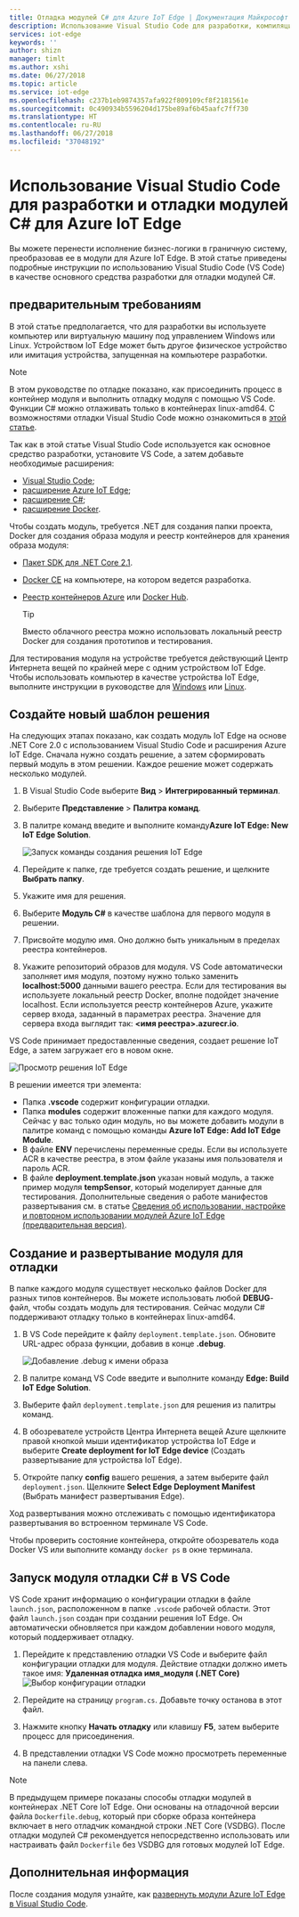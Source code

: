 ```yaml
---
title: Отладка модулей C# для Azure IoT Edge | Документация Майкрософт
description: Использование Visual Studio Code для разработки, компиляции и отладки модулей C# для Azure IoT Edge
services: iot-edge
keywords: ''
author: shizn
manager: timlt
ms.author: xshi
ms.date: 06/27/2018
ms.topic: article
ms.service: iot-edge
ms.openlocfilehash: c237b1eb9874357afa922f809109cf8f2181561e
ms.sourcegitcommit: 0c490934b5596204d175be89af6b45aafc7ff730
ms.translationtype: HT
ms.contentlocale: ru-RU
ms.lasthandoff: 06/27/2018
ms.locfileid: "37048192"
---
```

# <a name="use-visual-studio-code-to-develop-and-debug-c-modules-for-azure-iot-edge"></a>Использование Visual Studio Code для разработки и отладки модулей C# для Azure IoT Edge

Вы можете перенести исполнение бизнес-логики в граничную систему, преобразовав ее в модули для Azure IoT Edge. В этой статье приведены подробные инструкции по использованию Visual Studio Code (VS Code) в качестве основного средства разработки для отладки модулей C#.

## <a name="prerequisites"></a>предварительным требованиям
В этой статье предполагается, что для разработки вы используете компьютер или виртуальную машину под управлением Windows или Linux. Устройством IoT Edge может быть другое физическое устройство или имитация устройства, запущенная на компьютере разработки.

> [!NOTE]
> В этом руководстве по отладке показано, как присоединить процесс в контейнер модуля и выполнить отладку модуля с помощью VS Code. Функции C# можно отлаживать только в контейнерах linux-amd64. С возможностями отладки Visual Studio Code можно ознакомиться в [этой статье](https://code.visualstudio.com/Docs/editor/debugging). 

Так как в этой статье Visual Studio Code используется как основное средство разработки, установите VS Code, а затем добавьте необходимые расширения:
* [Visual Studio Code](https://code.visualstudio.com/); 
* [расширение Azure IoT Edge](https://marketplace.visualstudio.com/items?itemName=vsciot-vscode.azure-iot-edge); 
* [расширение C#](https://marketplace.visualstudio.com/items?itemName=ms-vscode.csharp); 
* [расширение Docker](https://marketplace.visualstudio.com/items?itemName=PeterJausovec.vscode-docker).

Чтобы создать модуль, требуется .NET для создания папки проекта, Docker для создания образа модуля и реестр контейнеров для хранения образа модуля:
* [Пакет SDK для .NET Core 2.1](https://www.microsoft.com/net/download).
* [Docker CE](https://docs.docker.com/install/) на компьютере, на котором ведется разработка. 
* [Реестр контейнеров Azure](https://docs.microsoft.com/azure/container-registry/) или [Docker Hub](https://docs.docker.com/docker-hub/repos/#viewing-repository-tags).

   > [!TIP]
   > Вместо облачного реестра можно использовать локальный реестр Docker для создания прототипов и тестирования. 

Для тестирования модуля на устройстве требуется действующий Центр Интернета вещей по крайней мере с одним устройством IoT Edge. Чтобы использовать компьютер в качестве устройства IoT Edge, выполните инструкции в руководстве для [Windows](quickstart.md) или [Linux](quickstart-linux.md). 

## <a name="create-a-new-solution-template"></a>Создайте новый шаблон решения

На следующих этапах показано, как создать модуль IoT Edge на основе .NET Сore 2.0 с использованием Visual Studio Code и расширения Azure IoT Edge. Сначала нужно создать решение, а затем сформировать первый модуль в этом решении. Каждое решение может содержать несколько модулей. 

1. В Visual Studio Code выберите **Вид** > **Интегрированный терминал**.
3. Выберите **Представление** > **Палитра команд**. 
4. В палитре команд введите и выполните команду**Azure IoT Edge: New IoT Edge Solution**.

   ![Запуск команды создания решения IoT Edge](./media/how-to-develop-csharp-module/new-solution.png)

5. Перейдите к папке, где требуется создать решение, и щелкните **Выбрать папку**. 
6. Укажите имя для решения. 
7. Выберите **Модуль C#** в качестве шаблона для первого модуля в решении.
8. Присвойте модулю имя. Оно должно быть уникальным в пределах реестра контейнеров. 
9. Укажите репозиторий образов для модуля. VS Code автоматически заполняет имя модуля, поэтому нужно только заменить **localhost:5000** данными вашего реестра. Если для тестирования вы используете локальный реестр Docker, вполне подойдет значение localhost. Если используется реестр контейнеров Azure, укажите сервер входа, заданный в параметрах реестра. Значение для сервера входа выглядит так: **\<имя реестра\>.azurecr.io**.

VS Code принимает предоставленные сведения, создает решение IoT Edge, а затем загружает его в новом окне.

   ![Просмотр решения IoT Edge](./media/how-to-develop-csharp-module/view-solution.png)

В решении имеется три элемента: 
* Папка **.vscode** содержит конфигурации отладки.
* Папка **modules** содержит вложенные папки для каждого модуля. Сейчас у вас только один модуль, но вы можете добавить модули в палитре команд с помощью команды **Azure IoT Edge: Add IoT Edge Module**. 
* В файле **ENV** перечислены переменные среды. Если вы используете ACR в качестве реестра, в этом файле указаны имя пользователя и пароль ACR. 
* В файле **deployment.template.json** указан новый модуль, а также пример модуля **tempSensor**, который моделирует данные для тестирования. Дополнительные сведения о работе манифестов развертывания см. в статье [Сведения об использовании, настройке и повторном использовании модулей Azure IoT Edge (предварительная версия)](module-composition.md).

## <a name="build-and-deploy-your-module-for-debugging"></a>Создание и развертывание модуля для отладки

В папке каждого модуля существует несколько файлов Docker для разных типов контейнеров. Вы можете использовать любой **DEBUG**-файл, чтобы создать модуль для тестирования. Сейчас модули C# поддерживают отладку только в контейнерах linux-amd64.

1. В VS Code перейдите к файлу `deployment.template.json`. Обновите URL-адрес образа функции, добавив в конце **.debug**.

   ![Добавление .debug к имени образа](./media/how-to-develop-csharp-module/image-debug.png)

2. В палитре команд VS Code введите и выполните команду **Edge: Build IoT Edge Solution**.
3. Выберите файл `deployment.template.json` для решения из палитры команд. 
4. В обозревателе устройств Центра Интернета вещей Azure щелкните правой кнопкой мыши идентификатор устройства IoT Edge и выберите **Create deployment for IoT Edge device** (Создать развертывание для устройства IoT Edge). 
5. Откройте папку **config** вашего решения, а затем выберите файл `deployment.json`. Щелкните **Select Edge Deployment Manifest** (Выбрать манифест развертывания Edge). 

Ход развертывания можно отслеживать с помощью идентификатора развертывания во встроенном терминале VS Code.

Чтобы проверить состояние контейнера, откройте обозреватель кода Docker VS или выполните команду `docker ps` в окне терминала.

## <a name="start-debugging-c-module-in-vs-code"></a>Запуск модуля отладки C# в VS Code
VS Code хранит информацию о конфигурации отладки в файле `launch.json`, расположенном в папке `.vscode` рабочей области. Этот файл `launch.json` создан при создании решения IoT Edge. Он автоматически обновляется при каждом добавлении нового модуля, который поддерживает отладку. 

1. Перейдите к представлению отладки VS Code и выберите файл конфигурации отладки для модуля. Действие отладки должно иметь такое имя: **Удаленная отладка имя_модуля (.NET Core)** ![Выбор конфигурации отладки](./media/how-to-develop-csharp-module/debug-config.png)

2. Перейдите на страницу `program.cs`. Добавьте точку останова в этот файл.

3. Нажмите кнопку **Начать отладку** или клавишу **F5**, затем выберите процесс для присоединения.

4. В представлении отладки VS Code можно просмотреть переменные на панели слева. 

> [!NOTE]
> В предыдущем примере показаны способы отладки модулей в контейнерах .NET Core IoT Edge. Они основаны на отладочной версии файла `Dockerfile.debug`, который при сборке образа контейнера включает в него отладчик командной строки .NET Core (VSDBG). После отладки модулей C# рекомендуется непосредственно использовать или настраивать файл `Dockerfile` без VSDBG для готовых модулей IoT Edge.

## <a name="next-steps"></a>Дополнительная информация

После создания модуля узнайте, как [развернуть модули Azure IoT Edge в Visual Studio Code](how-to-deploy-modules-vscode.md).

